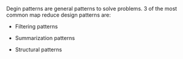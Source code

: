 Degin patterns are general patterns to solve problems. 3 of the most common map reduce design patterns are:

* Filtering patterns

* Summarization patterns

* Structural patterns







